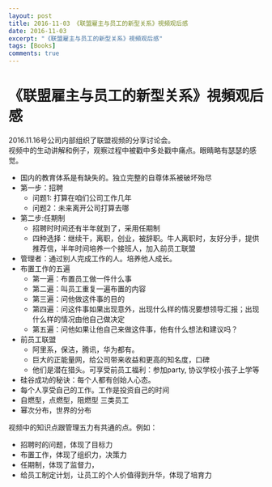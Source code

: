 ```yaml
---
layout: post
title: 2016-11-03 《联盟雇主与员工的新型关系》視頻观后感
date: 2016-11-03
excerpt: "《联盟雇主与员工的新型关系》視頻观后感"
tags: [Books]
comments: true
---
```


# 《联盟雇主与员工的新型关系》視頻观后感

2016.11.16号公司内部组织了联盟视频的分享讨论会。<br>
视频中的生动讲解和例子，观察过程中被戳中多处戳中痛点。眼睛略有瑟瑟的感觉。

- 国内的教育体系是有缺失的。独立完整的自尊体系被破坏殆尽
- 第一步：招聘
    - 问题1: 打算在咱们公司工作几年
    - 问题2：未来离开公司打算去哪
- 第二步:任期制
    - 招聘时时间还有半年就到了，采用任期制
    - 四种选择：继续干，离职，创业，被辞职。牛人离职时，友好分手，提供推荐信，半年时间培养一个接班人，加入前员工联盟
- 管理者：通过别人完成工作的人。培养他人成长。
- 布置工作的五遍
    - 第一遍：布置员工做一件什么事
    - 第二遍：叫员工重复一遍布置的内容
    - 第三遍：问他做这件事的目的
    - 第四遍：问这件事如果出现意外，出现什么样的情况要想领导汇报；出现什么样的情况由他自己做决定
    - 第五遍：问他如果让他自己来做这件事，他有什么想法和建议吗？
- 前员工联盟
    - 阿里系，保洁，腾讯，华为都有。
    - 巨大的正能量网，给公司带来收益和更高的知名度，口碑
    - 他们是潜在猎头。可享受前员工福利：参加party, 协议学校小孩子上学等
- 硅谷成功的秘诀：每个人都有创始人心态。
- 每个人享受自己的工作。工作是投资自己的时间
- 自燃型，点燃型，阻燃型 三类员工
- 幂次分布，世界的分布

视频中的知识点跟管理五力有共通的点。例如：

- 招聘时的问题，体现了目标力
- 布置工作，体现了组织力，决策力
- 任期制，体现了监督力，
- 给员工制定计划，让员工的个人价值得到升华，体现了培育力